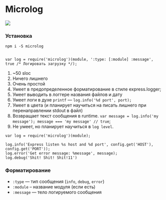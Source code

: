 # Microlog

![](https://www.dropbox.com/s/tgo31lxi8lo9xku/Screenshot%202014-03-04%2002.11.22.png)

### Установка

    npm i -S microlog


    var log = require('microlog')(module, ':type: [:module] :message', true /* Логировать загрузку */);

1. ~50 sloc
2. Ничего лишнего
3. Очень простой
4. Умеет в предопределенное форматирование в стиле express.logger;
5. Умеет выводить в логгере названия файлов и дату
6. Умеет логи в духе `printf` — `log.info('%d port', port);`
7. Умеет в цвета (и планирует научиться на писать лишнего при перенаправлении stdout в файл)
8. Возвращает текст сообщения в runtime. `var message = log.info('my message'); message === 'my message' // true`;
9. Не умеет, но планирует научиться в `log level`.
```
var log = require('microlog')(module);

log.info('Express listen %s host and %d port', config.get('HOST'), config.get('PORT'));
log.error('Get error message: %message', message);
log.debug('Shit! Shit! Shit!11')
```

### Форматирование

- `:type` — тип сообщения (`info`, `debug`, `error`)
- `:module` – название модуля (если есть)
- `:message` — тело логируемого сообщения
